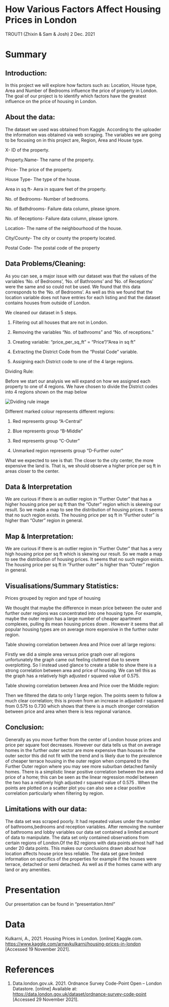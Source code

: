 How Various Factors Affect Housing Prices in London
================
TROUT1 (Zhixin & Sam & Josh)
2 Dec. 2021

# Summary

## Introduction:

In this project we will explore how factors such as: Location, House
type, Area and Number of Bedrooms influence the price of property in
London. The goal of our project is to identify which factors have the
greatest influence on the price of housing in London.

## About the data:

The dataset we used was obtained from Kaggle. According to the uploader
the information was obtained via web scraping. The variables we are
going to be focusing on in this project are, Region, Area and House
type.

X- ID of the property.

Property.Name- The name of the property.

Price- The price of the property.

House Type- The type of the house.

Area in sq ft- Aera in square feet of the property.

No. of Bedrooms- Number of bedrooms.

No. of Bathdrooms- Failure data column, please ignore.

No. of Receptions- Failure data column, please ignore.

Location- The name of the neighbourhood of the house.

City/County- The city or county the property located.

Postal Code- The postal code of the property

## Data Problems/Cleaning:

As you can see, a major issue with our dataset was that the values of
the variables ‘No. of Bedrooms’, ‘No. of Bathrooms’ and ‘No. of
Receptions’ were the same and so could not be used. We found that this
data corresponds to the ‘No. of Bedrooms’. As well as this we found that
the location variable does not have entries for each listing and that
the dataset contains houses from outside of London.

We cleaned our dataset in 5 steps.

1.  Filtering out all houses that are not in London.

2.  Removing the variables “No. of bathrooms” and “No. of receptions.”

3.  Creating variable: “price\_per\_sq\_ft” = “Price”/“Area in sq ft”

4.  Extracting the District Code from the “Postal Code” variable.

5.  Assigning each District code to one of the 4 large regions.

Dividing Rule:

Before we start our analysis we will expand on how we assigned each
property to one of 4 regions. We have chosen to divide the District
codes into 4 regions shown on the map below

![Dviding rule
image](presentation/presentation_files/Support-files/London_Region_divide.png)

Different marked colour represents different regions:

1.  Red represents group “A-Central”

2.  Blue represents group “B-Middle”

3.  Red represents group “C-Outer”

4.  Unmarked region represents group “D-Further outer”

What we expected to see is that: The closer to the city center, the more
expensive the land is. That is, we should observe a higher price per sq
ft in areas closer to the center.

## Data & Interpretation

We are curious if there is an outlier region in “Further Outer” that has
a higher housing price per sq ft than the “Outer” region which is
skewing our result. So we made a map to see the distribution of housing
prices. It seems that no such region exists. The housing price per sq ft
in “Further outer” is higher than “Outer” region in general.

## Map & Interpretation:

We are curious if there is an outlier region in “Further Outer” that has
a very high housing price per sq ft which is skewing our result. So we
made a map to see the distribution of housing prices. It seems that no
such region exists. The housing price per sq ft in “Further outer” is
higher than “Outer” region in general.

## Visualisations/Summary Statistics:

Prices grouped by region and type of housing

We thought that maybe the difference in mean price between the outer and
further outer regions was concentrated into one housing type. For
example, maybe the outer region has a large number of cheaper apartment
complexes, pulling its mean housing prices down . However it seems that
all popular housing types are on average more expensive in the further
outer region.

Table showing correlation between Area and Price over all large regions:

Firstly we did a simple area versus price graph over all regions
unfortunately the graph came out feeling cluttered due to severe
overplotting. So I instead used glance to create a table to show there
is a strong correlation between area and price of housing. We can tell
this as the graph has a relatively high adjusted r squared value of
0.575.

Table showing correlation between Area and Price over the Middle region:

Then we filtered the data to only 1 large region. The points seem to
follow a much clear correlation; this is proven from an increase in
adjusted r squared from 0.575 to 0.730 which shows that there is a much
stronger correlation between price and area when there is less regional
variance.

## Conclusion:

Generally as you move further from the center of London house prices and
price per square foot decreases. However our data tells us that on
average homes in the further outer sector are more expensive than houses
in the outer sector this did not fit with the trend and is likely due to
the prevalence of cheaper terrace housing in the outer region when
compared to the Further Outer region where you may see more suburban
detached family homes. There is a simplistic linear positive correlation
between the area and price of a home; this can be seen as the linear
regression model between the two has a relatively high adjusted r
squared value of 0.575 . When the points are plotted on a scatter plot
you can also see a clear positive correlation particularly when
filtering by region.

## Limitations with our data:

The data set was scraped poorly. It had repeated values under the number
of bathrooms,bedrooms and reception variables. After removing the number
of bathrooms and lobby variables our data set contained a limited amount
of data to manipulate. The data set only contained observations from
certain regions of London.Of the 82 regions with data points almost half
had under 20 data points. This makes our conclusions drawn about how
location affects house price less reliable. The data set gave limited
information on specifics of the properties for example if the houses
were terrace, detached or semi detached. As well as if the homes came
with any land or any amenities.

# Presentation

Our presentation can be found in “presentation.html”

# Data

Kulkarni, A., 2021. Housing Prices in London. \[online\] Kaggle.com.
<https://www.kaggle.com/arnavkulkarni/housing-prices-in-london>
\[Accessed 19 November 2021\].

# References

1.  Data.london.gov.uk. 2021. Ordnance Survey Code-Point Open – London
    Datastore. \[online\] Available at:
    <https://data.london.gov.uk/dataset/ordnance-survey-code-point>
    \[Accessed 29 November 2021\].
